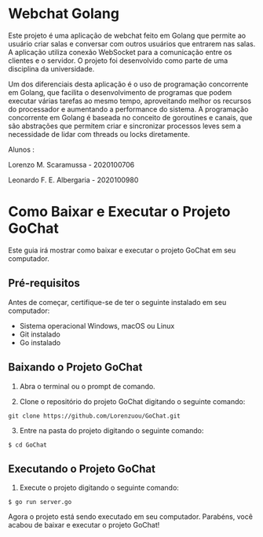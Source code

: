 
# Webchat Golang

Este projeto é uma aplicação de webchat feito em Golang que permite ao usuário criar salas e conversar com outros usuários que entrarem nas salas. A aplicação utiliza conexão WebSocket para a comunicação entre os clientes e o servidor. O projeto foi desenvolvido como parte de uma disciplina da universidade.

Um dos diferenciais desta aplicação é o uso de programação concorrente em Golang, que facilita o desenvolvimento de programas que podem executar várias tarefas ao mesmo tempo, aproveitando melhor os recursos do processador e aumentando a performance do sistema. A programação concorrente em Golang é baseada no conceito de goroutines e canais, que são abstrações que permitem criar e sincronizar processos leves sem a necessidade de lidar com threads ou locks diretamente.




Alunos : 

Lorenzo M. Scaramussa - 2020100706

Leonardo F. E. Albergaria - 2020100980

# Como Baixar e Executar o Projeto GoChat

Este guia irá mostrar como baixar e executar o projeto GoChat em seu computador.

## Pré-requisitos

Antes de começar, certifique-se de ter o seguinte instalado em seu computador:

- Sistema operacional Windows, macOS ou Linux
- Git instalado
- Go instalado

## Baixando o Projeto GoChat

1. Abra o terminal ou o prompt de comando.

2. Clone o repositório do projeto GoChat digitando o seguinte comando:

```shell
git clone https://github.com/Lorenzuou/GoChat.git
```

3. Entre na pasta do projeto digitando o seguinte comando:

```shell
$ cd GoChat
```

## Executando o Projeto GoChat

1. Execute o projeto digitando o seguinte comando:

```shell
$ go run server.go
```

Agora o projeto está sendo executado em seu computador. Parabéns, você acabou de baixar e executar o projeto GoChat!
